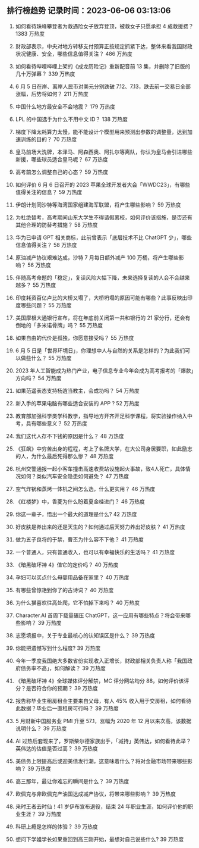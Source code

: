 
## 排行榜趋势 记录时间：2023-06-06 03:13:06
  
  1. 如何看待珠峰攀登者为救遇险女子放弃登顶，被救女子只愿承担 4 成救援费？ 1383 万热度
    
  2. 财政部表示，中央对地方转移支付预算正按规定抓紧下达，整体来看我国财政状况健康、安全，哪些信息值得关注？ 486 万热度
    
  3. 如何看待哔哩哔哩上架的《成龙历险记》重新配音前 13 集，并删除了旧版的几十万弹幕？ 339 万热度
    
  4. 6 月 5 日在岸、离岸人民币对美元分别跌破 7.12、7.13，跌去前一交易日全部涨幅，后势将如何？ 211 万热度
    
  5. 中国什么地方最安全不会地震？ 179 万热度
    
  6. LPL 的中国选手为什么不用中文 ID？ 138 万热度
    
  7. 梯度下降太耗算力太慢，能不能设计个模型用来预测出参数的调整量，达到加速训练的目的？ 70 万热度
    
  8. 皇马前场大洗牌，本泽马、阿森西奥、阿扎尔等离队，你认为皇马会引进哪些新援，哪些球员适合皇马呢？ 67 万热度
    
  9. 高考前怎么调整自己的心态？ 59 万热度
    
  10. 如何评价 6 月 6 日召开的 2023 苹果全球开发者大会「WWDC23」，有哪些值得关注的信息？ 59 万热度
    
  11. 伊朗计划同沙特等海湾国家组建海军联盟，将产生哪些影响？ 59 万热度
    
  12. 为杜绝替考，高考期间山东大学生不得请假离校，如何评价该措施，是否还有其他合理的防替考措施？ 58 万热度
    
  13. 华为已申请 GPT 相关商标，此前曾表示「底层技术不比 ChatGPT 少」，哪些信息值得关注？ 58 万热度
    
  14. 原油减产协议艰难达成，沙特 7 月每日额外减产 100 万桶，将产生哪些影响？ 56 万热度
    
  15. 伴随高考命题的「稳定」，复读风险大幅下降，未来选择复读的人会不会越来越多？ 55 万热度
    
  16. 印度耗资百亿卢比的大桥又塌了，大桥坍塌的原因可能有哪些？此事反映出印度哪些问题？ 55 万热度
    
  17. 美国摩根大通银行宣布，将在年底前关闭第一共和银行的 21 家分行，还会有倒地的「多米诺骨牌」吗？ 55 万热度
    
  18. 如果自由的代价是孤独，你愿意接受吗？ 55 万热度
    
  19. 6 月 5 日是「世界环境日」，你理想中人与自然的关系是怎样的？为此我们可以做些什么？ 55 万热度
    
  20. 2023 年人工智能成为热门产业，电子信息专业今年会成为高考报考的「爆款」方向吗？ 54 万热度
    
  21. 如果范遥表态支持杨逍当教主，会成功吗？ 54 万热度
    
  22. 新入手的苹果电脑有哪些适合安装的 APP ? 52 万热度
    
  23. 教育部加强科学类学科教学，指导地方开齐开足科学课程，将实验操作纳入中考，具有哪些意义？ 52 万热度
    
  24. 我们这代人存不下钱的原因是什么？ 48 万热度
    
  25. 《狂飙》中穷苦出身的程程，考上了名牌大学，在大公司身居要职，如此励志的人，为什么最后死得那么惨？ 48 万热度
    
  26. 杭州交警通报一起小客车撞击高速收费站设施起火事故，致4人死亡，具体情况如何？类似汽车安全隐患如何避免？ 47 万热度
    
  27. 空气炸锅和蒸烤一体机之间怎么选，什么更实用？ 46 万热度
    
  28. 《红楼梦》中，香菱为什么盼着夏金桂进门？ 46 万热度
    
  29. 你这一辈子，悟出一个最大的道理是什么? 42 万热度
    
  30. 好皮肤是养出来的还是天生的？如何通过后天努力养出好皮肤？ 41 万热度
    
  31. 做为五子良将的于禁，曹丕为什么容不下他？ 41 万热度
    
  32. 一个普通人，只有普通收入，也可以有幸福快乐的生活吗？ 41 万热度
    
  33. 《暗黑破坏神 4》值它的定价吗？ 40 万热度
    
  34. 孕妇可以买点什么母婴用品备在家里？ 40 万热度
    
  35. 有哪些曾惊艳到你了的古诗词？ 40 万热度
    
  36. 为什么猫喜欢往高处爬，它不怕掉下来吗？ 40 万热度
    
  37. Character.AI 首周下载量碾压 ChatGPT，这一应用有哪些特点？将会带来哪些影响？ 39 万热度
    
  38. 志愿填报中，关于专业最核心的认知误区是什么？ 39 万热度
    
  39. 你能把遗憾写到什么程度? 39 万热度
    
  40. 今年一季度我国绝大多数省份实现收入正增长，财政部相关负责人称「我国政府债务率不高」，如何解读？ 39 万热度
    
  41. 《暗黑破坏神 4》全球媒体评分解禁，MC 评分网站均分 88，如何评价该评分？是否符合你的预期？ 39 万热度
    
  42. 报告称毕业生租房租金主要来自父母，有人 45% 收入用于交房租，如何看待此数据？毕业后一直租房可行吗？ 39 万热度
    
  43. 5 月财新中国服务业 PMI 升至 57.1，涨幅为 2020 年 12 月以来次高，该数据说明什么？ 39 万热度
    
  44. AI 过热后套现来了，罗斯柴尔德家族出手，「减持」英伟达，如何看待此举？英伟达的估值是否过高？ 39 万热度
    
  45. 美债务上限提高后或迎美债发行潮，这意味着什么？将对金融市场带来哪些影响？ 39 万热度
    
  46. 高三那年，最让你难忘的瞬间是什么？ 39 万热度
    
  47. 欧佩克与非欧佩克产油国达成减产协议，将带来哪些影响？ 39 万热度
    
  48. 来时王者去时仙！41 岁伊布宣布退役，结束 24 年职业生涯，如何评价他的职业生涯？ 39 万热度
    
  49. 科研上瘾是怎样的体验？ 39 万热度
    
  50. 想问下学姐学长如果重回到高三刚开始，最想对自己说些什么? 39 万热度
    